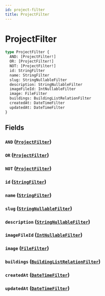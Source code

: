 ```yaml
---
id: project-filter
title: ProjectFilter
---
```


 # ProjectFilter





```graphql
type ProjectFilter {
  AND: [ProjectFilter!]
  OR: [ProjectFilter!]
  NOT: [ProjectFilter!]
  id: StringFilter
  name: StringFilter
  slug: StringNullableFilter
  description: StringNullableFilter
  imageFileId: IntNullableFilter
  image: FileFilter
  buildings: BuildingListRelationFilter
  createdAt: DateTimeFilter
  updatedAt: DateTimeFilter
}
```


## Fields

### `AND` ([`ProjectFilter`](/inputs/project-filter))




### `OR` ([`ProjectFilter`](/inputs/project-filter))




### `NOT` ([`ProjectFilter`](/inputs/project-filter))




### `id` ([`StringFilter`](/inputs/string-filter))




### `name` ([`StringFilter`](/inputs/string-filter))




### `slug` ([`StringNullableFilter`](/inputs/string-nullable-filter))




### `description` ([`StringNullableFilter`](/inputs/string-nullable-filter))




### `imageFileId` ([`IntNullableFilter`](/inputs/int-nullable-filter))




### `image` ([`FileFilter`](/inputs/file-filter))




### `buildings` ([`BuildingListRelationFilter`](/inputs/building-list-relation-filter))




### `createdAt` ([`DateTimeFilter`](/inputs/date-time-filter))




### `updatedAt` ([`DateTimeFilter`](/inputs/date-time-filter))






